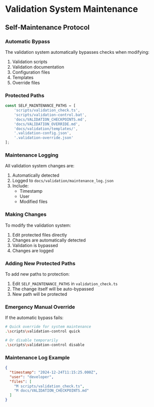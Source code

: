 # Validation System Maintenance

## Self-Maintenance Protocol

### Automatic Bypass
The validation system automatically bypasses checks when modifying:
1. Validation scripts
2. Validation documentation
3. Configuration files
4. Templates
5. Override files

### Protected Paths
```typescript
const SELF_MAINTENANCE_PATHS = [
    'scripts/validation_check.ts',
    'scripts/validation-control.bat',
    'docs/VALIDATION_CHECKPOINTS.md',
    'docs/VALIDATION_OVERRIDE.md',
    'docs/validation/templates/',
    '.validation-config.json',
    '.validation-override.json'
];
```

### Maintenance Logging
All validation system changes are:
1. Automatically detected
2. Logged to `docs/validation/maintenance_log.json`
3. Include:
   - Timestamp
   - User
   - Modified files

### Making Changes
To modify the validation system:
1. Edit protected files directly
2. Changes are automatically detected
3. Validation is bypassed
4. Changes are logged

### Adding New Protected Paths
To add new paths to protection:
1. Edit `SELF_MAINTENANCE_PATHS` in `validation_check.ts`
2. The change itself will be auto-bypassed
3. New path will be protected

### Emergency Manual Override
If the automatic bypass fails:
```bash
# Quick override for system maintenance
.\scripts\validation-control quick

# Or disable temporarily
.\scripts\validation-control disable
```

### Maintenance Log Example
```json
{
  "timestamp": "2024-12-24T11:15:25.000Z",
  "user": "developer",
  "files": [
    "M scripts/validation_check.ts",
    "M docs/VALIDATION_CHECKPOINTS.md"
  ]
}
```
